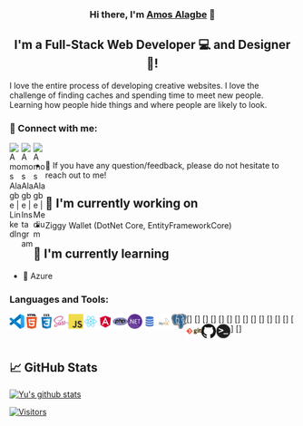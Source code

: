 <!-- <p align="center">
  <a href="https://www.amosalagbe.netlify.app/" target="_blank" rel="noreferrer"><img src="" alt="my banner"></a>
</p>
 -->
<h3 align="center">
Hi there, I'm <a href="https://www.amosalagbe.netlify.app/" target="_blank" rel="noreferrer">Amos Alagbe</a> 👋
</h3>

<h2 align="center">
I'm a Full-Stack Web Developer 💻 and Designer 🎨!
</h2> 

I love the entire process of developing creative websites. I love the challenge of finding caches and spending time to meet new people. Learning how people hide things and where people are likely to look.

### 🤝 Connect with me:

<a href="https://www.linkedin.com/in/amos-alagbe-049b2119/"><img align="left" src="https://raw.githubusercontent.com/yushi1007/yushi1007/main/images/linkedin.svg" alt="Amos Alagbe | LinkedIn" width="21px"/></a>
<a href="https://www.instagram.com/am_jyrax/"><img align="left" src="https://raw.githubusercontent.com/yushi1007/yushi1007/main/images/instagram.svg" alt="Amos Alagbe | Instagram" width="21px"/></a>
<a href="https://medium.com/@amosharkinkunmealagbe/"><img align="left" src="https://raw.githubusercontent.com/yushi1007/yushi1007/main/images/medium.svg" alt="Amos Alagbe | Medium" width="21px"/></a>
</br>
- 💬 If you have any question/feedback, please do not hesitate to reach out to me!

## 🔭 I'm currently working on

- Ziggy Wallet (DotNet Core, EntityFrameworkCore)

## 🌱 I'm currently learning

- 📱 Azure

### Languages and Tools:

[<img align="left" alt="Visual Studio Code" width="26px" src="https://raw.githubusercontent.com/github/explore/80688e429a7d4ef2fca1e82350fe8e3517d3494d/topics/visual-studio-code/visual-studio-code.png" />]
[<img align="left" alt="HTML5" width="26px" src="https://raw.githubusercontent.com/github/explore/80688e429a7d4ef2fca1e82350fe8e3517d3494d/topics/html/html.png" />]
[<img align="left" alt="CSS3" width="26px" src="https://raw.githubusercontent.com/github/explore/80688e429a7d4ef2fca1e82350fe8e3517d3494d/topics/css/css.png" />]
[<img align="left" alt="Sass" width="26px" src="https://raw.githubusercontent.com/github/explore/80688e429a7d4ef2fca1e82350fe8e3517d3494d/topics/sass/sass.png" />]
[<img align="left" alt="JavaScript" width="26px" src="https://raw.githubusercontent.com/github/explore/80688e429a7d4ef2fca1e82350fe8e3517d3494d/topics/javascript/javascript.png" />]
[<img align="left" alt="React" width="26px" src="https://raw.githubusercontent.com/github/explore/80688e429a7d4ef2fca1e82350fe8e3517d3494d/topics/react/react.png" />]
[<img align="left" alt="Angular" width="26px" src="https://raw.githubusercontent.com/github/explore/80688e429a7d4ef2fca1e82350fe8e3517d3494d/topics/angular/angular.png" />]
[<img align="left" alt="PHP" width="26px" src="https://raw.githubusercontent.com/github/explore/80688e429a7d4ef2fca1e82350fe8e3517d3494d/topics/php/php.png" />]
[<img align="left" alt="DotNet" width="26px" src="https://raw.githubusercontent.com/github/explore/361e2821e2dea67711cde99c9c40ed357061cf27/topics/dotnet/dotnet.png" />]
[<img align="left" alt="SQL" width="26px" src="https://raw.githubusercontent.com/github/explore/80688e429a7d4ef2fca1e82350fe8e3517d3494d/topics/sql/sql.png" />]
[<img align="left" alt="MySQL" width="26px" src="https://raw.githubusercontent.com/github/explore/80688e429a7d4ef2fca1e82350fe8e3517d3494d/topics/mysql/mysql.png" />]
[<img align="left" alt="PostgreSQL" width="26px" src="https://raw.githubusercontent.com/github/explore/80688e429a7d4ef2fca1e82350fe8e3517d3494d/topics/postgresql/postgresql.png" />]
[<img align="left" alt="Git" width="26px" src="https://raw.githubusercontent.com/github/explore/80688e429a7d4ef2fca1e82350fe8e3517d3494d/topics/git/git.png" />]
[<img align="left" alt="GitHub" width="26px" src="https://raw.githubusercontent.com/github/explore/78df643247d429f6cc873026c0622819ad797942/topics/github/github.png" />]
[<img align="left" alt="Terminal" width="26px" src="https://raw.githubusercontent.com/github/explore/80688e429a7d4ef2fca1e82350fe8e3517d3494d/topics/terminal/terminal.png" />]
<br />
<br />


## 📈 GitHub Stats 

[![Yu's github stats](https://github-readme-stats.vercel.app/api?username=sunboy005)](https://github.com/sunboy005)

[![Visitors](https://visitor-badge.glitch.me/badge?page_id=yushi1007.yushi1007)](https://www.yushi.dev/)
